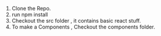 1.  Clone the Repo.
2.  run npm install
3.  Checkout the src folder , it contains basic react stuff.
4.  To make a Components , Checkout the components folder.
   
